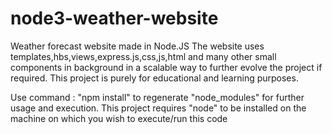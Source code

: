 # node3-weather-website
Weather forecast website made in Node.JS
The website uses templates,hbs,views,express.js,css,js,html and many other small components in background in a scalable way to further evolve the project if required.
This project is purely for educational and learning purposes.

Use command : "npm install" to regenerate "node_modules" for further usage and execution.
This project requires "node" to be installed on the machine on which you wish to execute/run this code